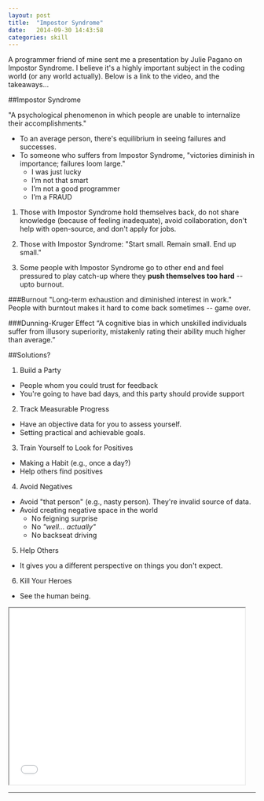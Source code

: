 ```yaml
---
layout: post
title:  "Impostor Syndrome"
date:   2014-09-30 14:43:58
categories: skill
---
```


A programmer friend of mine sent me a presentation by  Julie Pagano on Impostor Syndrome.  I believe it's a highly important subject in the coding world (or any world actually).  Below is a link to the video, and the takeaways...



##Impostor Syndrome

"A psychological phenomenon in  which people are unable to internalize their accomplishments."

* To an average person, there's equilibrium in seeing failures and successes.
* To someone who suffers from Impostor Syndrome, "victories diminish in importance; failures loom large."
  * I was just lucky
  * I’m not that smart
  * I’m not a good programmer
  * I’m a FRAUD


1. Those with Impostor Syndrome hold themselves back, do not share knowledge (because of feeling inadequate), avoid collaboration, don't help with open-source, and don't apply for jobs.


2. Those with Impostor Syndrome: "Start small. Remain small.  End up small."


3. Some people with Impostor Syndrome go to other end and feel pressured to play catch-up where they **push themselves too hard** -- upto burnout.  

###Burnout
"Long-term exhaustion and diminished interest in work."  People with burntout makes it hard to come back sometimes -- game over.  


###Dunning-Kruger Effect
“A cognitive bias in which unskilled individuals suffer from illusory superiority, mistakenly rating their ability much higher than average.”


##Solutions?

1. Build a Party
* People whom you could trust for feedback
* You're going to have bad days, and this party should provide support

2. Track Measurable Progress
* Have an objective data for you to assess yourself.
* Setting practical and achievable goals.

3. Train Yourself to Look for Positives
* Making a Habit (e.g., once a day?)
* Help others find positives

4. Avoid Negatives
* Avoid "that person" (e.g., nasty person).  They're invalid source of data.
* Avoid creating negative space in the world
  * No feigning surprise
  * No *"well... actually"*
  * No backseat driving

5. Help Others
* It gives you a different perspective on things you don't expect.

6. Kill Your Heroes
* See the human being.




<iframe width="480" height="360"  allowfullscreen="" class="youtube-player" src="//www.youtube.com/embed/1i8ylq4j_EY?wmode=transparent&amp;amp;autoplay=0&amp;amp;rel=0&amp;amp;showinfo=0&amp;amp;autohide=1&amp;amp;color=white&amp;amp;" type="text/html"></iframe>





---
